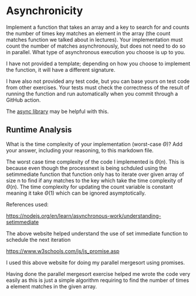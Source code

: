 # Asynchronicity

Implement a function that takes an array and a key to search for and counts the
number of times key matches an element in the array (the count matches function
we talked about in lectures). Your implementation must count the number of
matches asynchronously, but does not need to do so in parallel. What type of
asynchronous execution you choose is up to you.

I have not provided a template; depending on how you choose to implement the
function, it will have a different signature.

I have also not provided any test code, but you can base yours on test code from
other exercises. Your tests must check the correctness of the result of running
the function and run automatically when you commit through a GitHub action.

The [async library](https://caolan.github.io/async/v3/) may be helpful with
this.

## Runtime Analysis

What is the time complexity of your implementation (worst-case $\Theta$)? Add
your answer, including your reasoning, to this markdown file.

The worst case time complexity of the code I implemented is $\Theta(n)$. This is because even though the processnext is being schduled using the setimmediate function that function only has to iterate over given array of size n to find if any matches to the key which take the time complexity of $\Theta(n)$. The time complexity for updating the count variable is constant meaning it take $\Theta(1)$ which can be ignored asymptotically.

References used:

https://nodejs.org/en/learn/asynchronous-work/understanding-setimmediate

The above website helped understand the use of set immediate function to schedule the next iteration

https://www.w3schools.com/js/js_promise.asp

I used this above website for doing my parallel mergesort using promises. 

Having done the parallel mergesort exercise helped me wrote the code very easily as this is just a simple algorithm requiring to find the number of times a element matches in the given array. 
